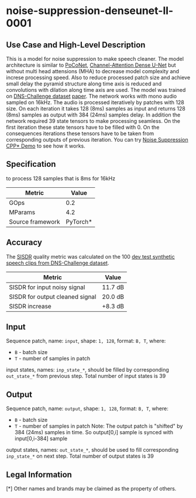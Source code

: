 # noise-suppression-denseunet-ll-0001

## Use Case and High-Level Description

This is a model for noise suppression to make speech cleaner.
The model architecture is similar to [PoCoNet](https://arxiv.org/abs/2008.04470), [Channel-Attention Dense U-Net](https://arxiv.org/abs/2001.11542) but without multi head attensions (MHA) to decrease model complexity and increse processing speed.
Also to reduce processed patch size and achieve small delay the pyramid structure along time axis is reduced and convolutions with dilation along time axis are used.
The model was trained on [DNS-Challenge dataset](https://github.com/microsoft/DNS-Challenge/blob/master/README.md) [paper](https://arxiv.org/abs/2101.01902).
The network works with mono audio sampled on 16kHz.
The audio is processed iteratively by patches with 128 size.
On each iteration it takes 128 (8ms) samples as input and returns 128 (8ms) samples as output with 384 (24ms) samples delay.
In addition the network required 39 state tensors to make processing seamless.
On the first iteration these state tensors have to be filled with 0.
On the consequences iterations these tensors have to be taken from corresponding outputs of previous iteration.
You can try [Noise Suppression CPP\* Demo](../../../demos/noise_suppression_demo/cpp/README.md) to see how it works.

## Specification

to process 128 samples that is 8ms for 16kHz

| Metric            | Value                 |
|-------------------|-----------------------|
| GOps              | 0.2                   |
| MParams           | 4.2                   |
| Source framework  | PyTorch\*             |
## Accuracy

The [SISDR](https://arxiv.org/abs/1811.02508) quality metric was calculated on the 100 [dev test synthetic speech clips from DNS-Challenge dataset](https://github.com/microsoft/DNS-Challenge/tree/icassp2021-final).


| Metric                          | Value         |
|---------------------------------|---------------|
| SISDR for input noisy signal    |    11.7    dB |
| SISDR for output cleaned signal |    20.0    dB |
| SISDR increase                  |    +8.3    dB |


## Input

Sequence patch, name: `input`, shape: `1, 128`, format: `B, T`, where:

 - `B` - batch size
 - `T` - number of samples in patch

input states, names: `inp_state_*`, should be filled by corresponding `out_state_*` from previous step. Total number of input states is 39

## Output

Sequence patch, name: `output`, shape: `1, 128`, format: `B, T`, where:

 - `B` - batch size
 - `T` - number of samples in patch
Note: The output patch is "shifted" by 384 (24ms) samples in time. So output[0,i] sample is synced with input[0,i-384] sample

output states, names: `out_state_*`, should be used to fill corresponding `inp_state_*` on next step. Total number of output states is 39

## Legal Information
[*] Other names and brands may be claimed as the property of others.
